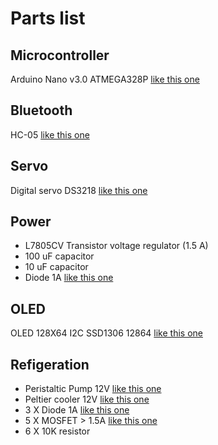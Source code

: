 # Parts list

## Microcontroller
Arduino Nano v3.0 ATMEGA328P [like this one](https://aliexpress.com/item/32824272738.html)

## Bluetooth
HC-05  [like this one](https://aliexpress.com/item/32953559442.html)

## Servo
Digital servo DS3218 [like this one](https://aliexpress.com/item/1943129663.html)

## Power
- L7805CV Transistor voltage regulator (1.5 A)
- 100 uF capacitor
- 10 uF capacitor
- Diode 1A [like this one](https://components101.com/1n4007-diode)

## OLED
OLED 128X64 I2C SSD1306 12864 [like this one](https://aliexpress.com/item/32977643629.html)

## Refigeration
- Peristaltic Pump 12V [like this one](https://aliexpress.com/item/32882495060.html)
- Peltier cooler 12V [like this one](https://aliexpress.com/item/33028954404.html)
- 3 X Diode 1A [like this one](https://components101.com/1n4007-diode)
- 5 X MOSFET > 1.5A [like this one](https://components101.com/transistors/irf1010e-mosfet)
- 6 X 10K resistor

